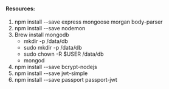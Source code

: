 #### Resources:

1. npm install --save express mongoose morgan body-parser
2. npm install --save nodemon
3. Brew install mongodb
    - mkdir -p /data/db
    - sudo mkdir -p /data/db
    - sudo chown -R $USER /data/db
    - mongod
4. npm install --save bcrypt-nodejs
5. npm install --save jwt-simple
6. npm install --save passport passport-jwt